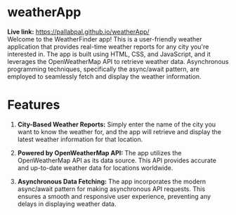 # weatherApp
<b>Live link:</b> https://pallabpal.github.io/weatherApp/ </br>
Welcome to the WeatherFinder app! This is a user-friendly weather application that provides
real-time weather reports for any city you're interested in. The app is built using HTML, CSS, and JavaScript,
and it leverages the OpenWeatherMap API to retrieve weather data. Asynchronous programming techniques, specifically
the async/await pattern, are employed to seamlessly fetch and display the weather information.
# Features
1. <b>City-Based Weather Reports:</b> Simply enter the name of the city you want to know the weather for, and the app will retrieve and display the latest weather information for that location.

2.  <b>Powered by OpenWeatherMap API:</b> The app utilizes the OpenWeatherMap API as its data source. This API provides accurate and up-to-date weather data for locations worldwide.

3. <b>Asynchronous Data Fetching:</b> The app incorporates the modern async/await pattern for making asynchronous API requests. This ensures a smooth and responsive user experience, preventing any delays in displaying weather data.
